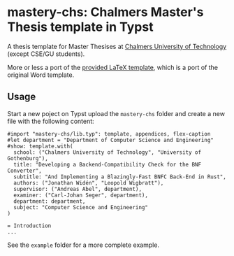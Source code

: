 # mastery-chs: Chalmers Master's Thesis template in Typst

A thesis template for Master Thesises at
[Chalmers University of Technology](https://www.chalmers.se/en/) (except CSE/GU students).

More or less a port of the [provided LaTeX template](https://www.overleaf.com/latex/templates/chalmers-university-of-technology-degree-project-report-template-2023-english/tffgsvqnhxmv), which is a port of the original Word template.

## Usage

Start a new poject on Typst upload the `mastery-chs` folder and create a new file with the following content:

```
#import "mastery-chs/lib.typ": template, appendices, flex-caption
#let department = "Department of Computer Science and Engineering"
#show: template.with(
  school: ("Chalmers University of Technology", "University of Gothenburg"),
  title: "Developing a Backend-Compatibility Check for the BNF Converter",
  subtitle: "And Implementing a Blazingly-Fast BNFC Back-End in Rust",
  authors: ("Jonathan Widén", "Leopold Wigbratt"),
  supervisor: ("Andreas Abel", department),
  examiner: ("Carl-Johan Seger", department),
  department: department,
  subject: "Computer Science and Engineering"
)

= Introduction
...
```

See the `example` folder for a more complete example.